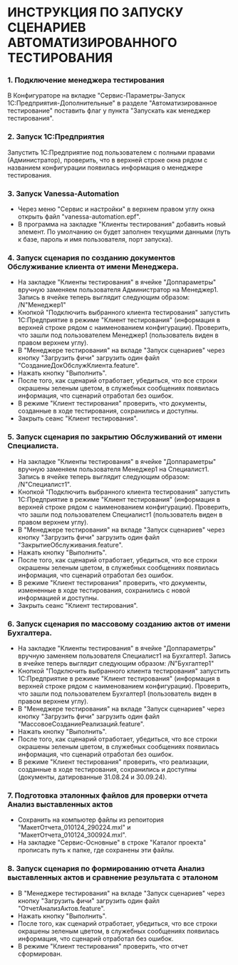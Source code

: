 # ИНСТРУКЦИЯ ПО ЗАПУСКУ СЦЕНАРИЕВ АВТОМАТИЗИРОВАННОГО ТЕСТИРОВАНИЯ

### 1. Подключение менеджера тестирования
   В Конфигураторе на вкладке "Сервис-Параметры-Запуск 1С:Предприятия-Дополнительные" в разделе "Автоматизированное тестирование" поставить флаг у пункта "Запускать как менеджер тестирования".
 
### 2. Запуск 1С:Предприятия
   Запустить  1С:Предприятие под пользователем с полными правами (Администратор), проверить, что в верхней строке окна рядом с названием конфигурации появилась информация о менеджере тестирования.

### 3. Запуск Vanessa-Automation
   * Через меню "Сервис и настройки" в верхнем правом углу окна открыть файл "vanessa-automation.epf".
   * В программа на закладке "Клиенты тестирования" добавить новый элемент. По умолчанию он будет заполнен текущими данными (путь к базе, пароль и имя пользователя, порт запуска).

### 4. Запуск сценария по созданию документов Обслуживание клиента от имени Менеджера.
   * На закладке "Клиенты тестирования" в ячейке "Доппараметры" вручную заменяем пользователя Администратор на Менеджер1. Запись в ячейке теперь выглядит следующим образом:  /N"Менеджер1"
   * Кнопкой "Подключить выбранного клиента тестирования" запустить 1С:Предприятие в режиме "Клиент тестирования" (информация в верхней строке рядом с наименованием конфигурации). Проверить, что зашли под пользователем Менеджер1 (пользователь виден в правом верхнем углу).
   * В "Менеджере тестирования" на вкладе "Запуск сценариев" через кнопку "Загрузить фичи" загрузить один файл  "СозданиеДокОбслужКлиента.feature".
   * Нажать кнопку "Выполнить".
   * После того, как сценарий отработает, убедиться, что все строки окрашены зеленым цветом, в служебных сообщениях появилась информация, что сценарий отработал без ошибок.
   * В режиме "Клиент тестирования" проверить, что документы, созданные в ходе тестирования, сохранились и доступны.
   * Закрыть сеанс "Клиент тестирования".


### 5. Запуск сценария по закрытию Обслуживаний от имени Специалиста.
   * На закладке "Клиенты тестирования" в ячейке "Доппараметры" вручную заменяем пользователя Менеджер1 на Специалист1. Запись в ячейке теперь выглядит следующим образом:  /N"Специалист1". 
   * Кнопкой "Подключить выбранного клиента тестирования" запустить 1С:Предприятие в режиме "Клиент тестирования" (информация в верхней строке рядом с наименованием конфигурации). Проверить, что зашли под пользователем Специалист1 (пользователь виден в правом верхнем углу).
   * В "Менеджере тестирования" на вкладе "Запуск сценариев" через кнопку "Загрузить фичи" загрузить один файл  "ЗакрытиеОбслуживания.feature".
   * Нажать кнопку "Выполнить".
   * После того, как сценарий отработает, убедиться, что все строки окрашены зеленым цветом, в служебных сообщениях появилась информация, что сценарий отработал без ошибок.
   * В режиме "Клиент тестирования" проверить, что документы, измененные в ходе тестирования, сохранились с новой информацией и доступны.
   * Закрыть сеанс "Клиент тестирования".

### 6. Запуск сценария по массовому созданию актов от имени Бухгалтера.
   * На закладке "Клиенты тестирования" в ячейке "Доппараметры" вручную заменяем пользователя Специалист1 на Бухгалтер1. Запись в ячейке теперь выглядит следующим образом:  /N"Бухгалтер1" 
   * Кнопкой "Подключить выбранного клиента тестирования" запустить 1С:Предприятие в режиме "Клиент тестирования" (информация в верхней строке рядом с наименованием конфигурации). Проверить, что зашли под пользователем Бухгалтер1 (пользователь виден в правом верхнем углу).
   * В "Менеджере тестирования" на вкладе "Запуск сценариев" через кнопку "Загрузить фичи" загрузить один файл  "МассовоеСозданиеРеализаций.feature".
   * Нажать кнопку "Выполнить".
   * После того, как сценарий отработает, убедиться, что все строки окрашены зеленым цветом, в служебных сообщениях появилась информация, что сценарий отработал без ошибок.
   * В режиме "Клиент тестирования" проверить, что реализации, созданные в ходе тестирования, сохранились и доступны (документы, датированные 31.08.24 и 30.09.24).

### 7. Подготовка эталонных файлов для проверки отчета Анализ выставленных актов
   * Сохранить на компьютер файлы из репоитория "МакетОтчета_010124_290224.mxl" и "МакетОтчета_010124_300924.mxl".
   * На закладке "Сервис-Основные" в строке "Каталог проекта" прописать путь к папке, где сохранены эти файлы.
   
### 8. Запуск сценария по формированию отчета Анализ выставленных актов и сравнение результата с эталоном
   * В "Менеджере тестирования" на вкладе "Запуск сценариев" через кнопку "Загрузить фичи" загрузить один файл  "ОтчетАнализАктов.feature".
   * Нажать кнопку "Выполнить".
   * После того, как сценарий отработает, убедиться, что все строки окрашены зеленым цветом, в служебных сообщениях появилась информация, что сценарий отработал без ошибок.
   * В режиме "Клиент тестирования" проверить, что отчет сформирован.
     

